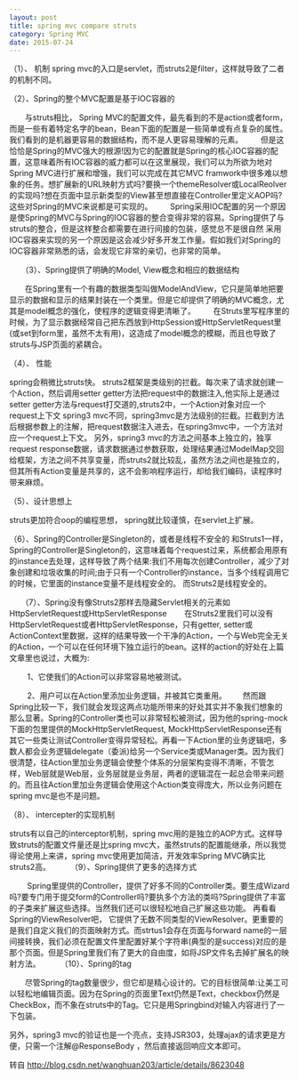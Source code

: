 ```yaml
---
layout: post
title: spring mvc compare struts
category: Spring MVC
date: 2015-07-24
---
```


（1）、 机制 
spring mvc的入口是servlet，而struts2是filter，这样就导致了二者的机制不同。

（2）、Spring的整个MVC配置是基于IOC容器的

　　与struts相比， Spring MVC的配置文件，最先看到的不是action或者form，而是一些有着特定名字的bean，Bean下面的配置是一些简单或有点复杂的属性。我们看到的是机器更容易的数据结构，而不是人更容易理解的元素。
　　但是这恰恰是Spring的MVC强大的根源!因为它的配置就是Spring的核心IOC容器的配置，这意味着所有IOC容器的威力都可以在这里展现，我们可以为所欲为地对Spring MVC进行扩展和增强，我们可以完成在其它MVC framwork中很多难以想象的任务。想扩展新的URL映射方式吗?要换一个themeResolver或LocalReolver的实现吗?想在页面中显示新类型的View甚至想直接在Controller里定义AOP吗?这些对Spring的MVC来说都是可实现的。 
　　Spring采用IOC配置的另一个原因是使Spring的MVC与Spring的IOC容器的整合变得非常的容易。Spring提供了与struts的整合，但是这样整合都需要在进行间接的包装，感觉总不是很自然 
采用IOC容器来实现的另一个原因是这会减少好多开发工作量。假如我们对Spring的IOC容器非常熟悉的话，会发现它非常的亲切，也非常的简单。  

<!-- more -->

　　（3）、Spring提供了明确的Model, View概念和相应的数据结构

　　在Spring里有一个有趣的数据类型叫做ModelAndView，它只是简单地把要显示的数据和显示的结果封装在一个类里。但是它却提供了明确的MVC概念，尤其是model概念的强化，使程序的逻辑变得更清晰了。
　　在Struts里写程序里的时候，为了显示数据经常自己把东西放到HttpSession或HttpServletRequest里(或set到form里，虽然不太有用)，这造成了model概念的模糊，而且也导致了struts与JSP页面的紧耦合。 

（4）、 性能 

spring会稍微比struts快。
struts2框架是类级别的拦截。每次来了请求就创建一个Action，然后调用setter getter方法把request中的数据注入,他实际上是通过setter getter方法与request打交道的,struts2中，一个Action对象对应一个request上下文 
spring3 mvc不同，spring3mvc是方法级别的拦截。拦截到方法后根据参数上的注解，把request数据注入进去，在spring3mvc中，一个方法对应一个request上下文。 
另外，spring3 mvc的方法之间基本上独立的，独享request response数据，请求数据通过参数获取，处理结果通过ModelMap交回给框架，方法之间不共享变量，而struts2就比较乱，虽然方法之间也是独立的，但其所有Action变量是共享的，这不会影响程序运行，却给我们编码，读程序时带来麻烦。

（5）、设计思想上

struts更加符合oop的编程思想， spring就比较谨慎，在servlet上扩展。　　

（6）、Spring的Controller是Singleton的，或者是线程不安全的
和Struts1一样，Spring的Controller是Singleton的，这意味着每个request过来，系统都会用原有的instance去处理，这样导致了两个结果:我们不用每次创建Controller，减少了对象创建和垃圾收集的时间;由于只有一个Controller的instance，当多个线程调用它的时候，它里面的instance变量不是线程安全的。
而Struts2是线程安全的。   

　　（7）、Spring没有像Struts2那样去隐藏Servlet相关的元素如HttpServletRequest或HttpServletResponse
　　在Struts2里我们可以没有HttpServletRequest或者HttpServletResponse，只有getter, setter或ActionContext里数据，这样的结果导致一个干净的Action，一个与Web完全无关的Action，一个可以在任何环境下独立运行的bean。这样的action的好处在上篇文章里也说过，大概为:

　　 1、它使我们的Action可以非常容易地被测试。

　　 2、用户可以在Action里添加业务逻辑，并被其它类重用。　
　
然而跟Spring比较一下，我们就会发现这两点功能所带来的好处其实并不象我们想象的那么显著。Spring的Controller类也可以非常轻松被测试，因为他的spring-mock下面的包里提供的MockHttpServletRequest, MockHttpServletResponse还有其它一些类让测试Controller变得异常轻松。再看一下Action里的业务逻辑吧，多数人都会业务逻辑delegate（委派)给另一个Service类或Manager类。因为我们很清楚，往Action里加业务逻辑会使整个体系的分层架构变得不清晰，不管怎样，Web层就是Web层，业务层就是业务层，两者的逻辑混在一起总会带来问题的。而且往Action里加业务逻辑会使用这个Action类变得庞大，所以业务问题在spring mvc是也不是问题。　

（8）、 intercepter的实现机制

struts有以自己的interceptor机制，spring mvc用的是独立的AOP方式。这样导致struts的配置文件量还是比spring mvc大，虽然struts的配置能继承，所以我觉得论使用上来讲，spring mvc使用更加简洁，开发效率Spring MVC确实比struts2高。
　　
（9）、Spring提供了更多的选择方式

　　 Spring里提供的Controller，提供了好多不同的Controller类。要生成Wizard吗?要专门用于提交form的Controller吗?要执多个方法的类吗?Spring提供了丰富的子类来扩展这些选择。当然我们还可以很轻松地自己扩展这些功能。
再看看Spring的ViewResolver吧， 它提供了无数不同类型的ViewResolver。更重要的是我们自定义我们的页面映射方式。而strtus1会存在页面与forward name的一层间接转换，我们必须在配置文件里配置好某个字符串(典型的是success)对应的是那个页面。但是Spring里我们有了更大的自由度，如将JSP文件名去掉扩展名的映射方法。 
　　
（10）、Spring的tag 

　　尽管Spring的tag数量很少，但它却是精心设计的。它的目标很简单:让美工可以轻松地编辑页面。因为在Spring的页面里Text仍然是Text，checkbox仍然是CheckBox，而不象在struts中的Tag。它只是用Springbind对输入内容进行了一下包装。

另外，spring3 mvc的验证也是一个亮点，支持JSR303，处理ajax的请求更是方便，只需一个注解@ResponseBody ，然后直接返回响应文本即可。


转自 http://blog.csdn.net/wanghuan203/article/details/8623048
